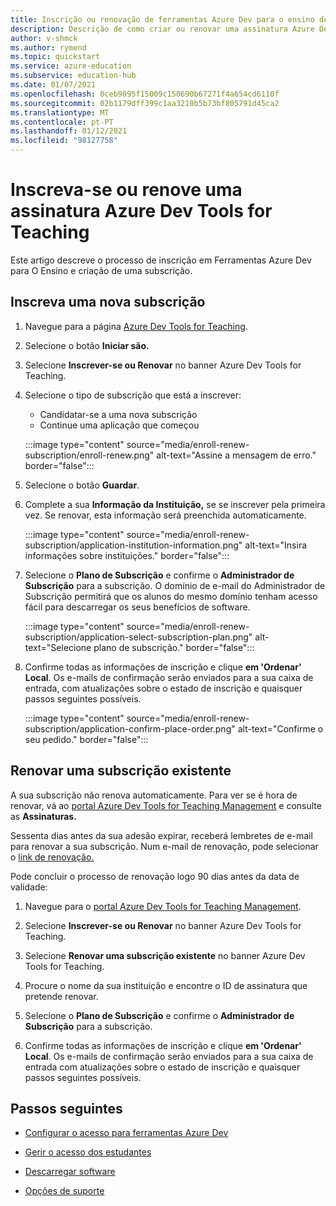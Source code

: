 ```yaml
---
title: Inscrição ou renovação de ferramentas Azure Dev para o ensino de assinaturas
description: Descrição de como criar ou renovar uma assinatura Azure Dev.
author: v-shmck
ms.author: rymend
ms.topic: quickstart
ms.service: azure-education
ms.subservice: education-hub
ms.date: 01/07/2021
ms.openlocfilehash: 0ceb9095f15009c150690b67271f4a654cd6110f
ms.sourcegitcommit: 02b1179dff399c1aa3210b5b73bf805791d45ca2
ms.translationtype: MT
ms.contentlocale: pt-PT
ms.lasthandoff: 01/12/2021
ms.locfileid: "98127758"
---
```

# <a name="enroll-or-renew-an-azure-dev-tools-for-teaching-subscription"></a>Inscreva-se ou renove uma assinatura Azure Dev Tools for Teaching

Este artigo descreve o processo de inscrição em Ferramentas Azure Dev para O Ensino e criação de uma subscrição.

## <a name="enroll-a-new-subscription"></a>Inscreva uma nova subscrição

1. Navegue para a página [Azure Dev Tools for Teaching](https://azure.microsoft.com/education/institutions/).
1. Selecione o botão **Iniciar são.** 
1. Selecione **Inscrever-se ou Renovar** no banner Azure Dev Tools for Teaching.
1. Selecione o tipo de subscrição que está a inscrever:
    - Candidatar-se a uma nova subscrição
    - Continue uma aplicação que começou
 
    :::image type="content" source="media/enroll-renew-subscription/enroll-renew.png" alt-text="Assine a mensagem de erro." border="false":::

1. Selecione o botão **Guardar**.

1. Complete a sua **Informação da Instituição,** se se inscrever pela primeira vez. Se renovar, esta informação será preenchida automaticamente.

    :::image type="content" source="media/enroll-renew-subscription/application-institution-information.png" alt-text="Insira informações sobre instituições." border="false":::

1. Selecione o **Plano de Subscrição** e confirme o **Administrador de Subscrição** para a subscrição. O domínio de e-mail do Administrador de Subscrição permitirá que os alunos do mesmo domínio tenham acesso fácil para descarregar os seus benefícios de software.

    :::image type="content" source="media/enroll-renew-subscription/application-select-subscription-plan.png" alt-text="Selecione plano de subscrição." border="false":::
    
1. Confirme todas as informações de inscrição e clique **em 'Ordenar' Local**. Os e-mails de confirmação serão enviados para a sua caixa de entrada, com atualizações sobre o estado de inscrição e quaisquer passos seguintes possíveis.

    :::image type="content" source="media/enroll-renew-subscription/application-confirm-place-order.png" alt-text="Confirme o seu pedido." border="false":::

## <a name="renew-an-existing-subscription"></a>Renovar uma subscrição existente

A sua subscrição não renova automaticamente. Para ver se é hora de renovar, vá ao [portal Azure Dev Tools for Teaching Management](https://portal.azureforeducation.microsoft.com/) e consulte as **Assinaturas.**

Sessenta dias antes da sua adesão expirar, receberá lembretes de e-mail para renovar a sua subscrição. Num e-mail de renovação, pode selecionar o [link de renovação.](https://portal.azureforeducation.microsoft.com/)

Pode concluir o processo de renovação logo 90 dias antes da data de validade:

1. Navegue para o [portal Azure Dev Tools for Teaching Management](https://portal.azureforeducation.microsoft.com/).

1. Selecione **Inscrever-se ou Renovar** no banner Azure Dev Tools for Teaching.

1. Selecione **Renovar uma subscrição existente** no banner Azure Dev Tools for Teaching.

1. Procure o nome da sua instituição e encontre o ID de assinatura que pretende renovar.

1. Selecione o **Plano de Subscrição** e confirme o **Administrador de Subscrição** para a subscrição.

1. Confirme todas as informações de inscrição e clique **em 'Ordenar' Local**. Os e-mails de confirmação serão enviados para a sua caixa de entrada com atualizações sobre o estado de inscrição e quaisquer passos seguintes possíveis.


## <a name="next-steps"></a>Passos seguintes   

- [Configurar o acesso para ferramentas Azure Dev](set-up-access.md)

- [Gerir o acesso dos estudantes](manage-students.md)

- [Descarregar software](download-software.md)

- [Opções de suporte](program-support.md)
